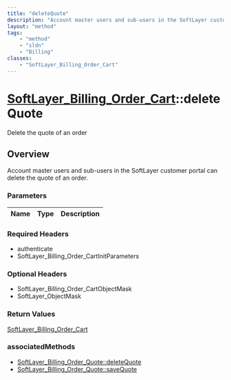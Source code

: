 ```yaml
---
title: "deleteQuote"
description: "Account master users and sub-users in the SoftLayer customer portal can delete the quote of an order."
layout: "method"
tags:
    - "method"
    - "sldn"
    - "Billing"
classes:
    - "SoftLayer_Billing_Order_Cart"
---
```

# [SoftLayer_Billing_Order_Cart](/reference/services/SoftLayer_Billing_Order_Cart)::deleteQuote

Delete the quote of an order


## Overview 
Account master users and sub-users in the SoftLayer customer portal can delete the quote of an order. 

### Parameters 
|Name | Type | Description |
| --- | --- | --- |


### Required Headers
* authenticate
* SoftLayer_Billing_Order_CartInitParameters

### Optional Headers
* SoftLayer_Billing_Order_CartObjectMask
* SoftLayer_ObjectMask

### Return Values
<a href='/reference/datatypes/SoftLayer_Billing_Order_Cart'>SoftLayer_Billing_Order_Cart </a>


### associatedMethods

*  [SoftLayer_Billing_Order_Quote::deleteQuote](/reference/services/SoftLayer_Billing_Order_Quote/deleteQuote )
*  [SoftLayer_Billing_Order_Quote::saveQuote](/reference/services/SoftLayer_Billing_Order_Quote/saveQuote )

